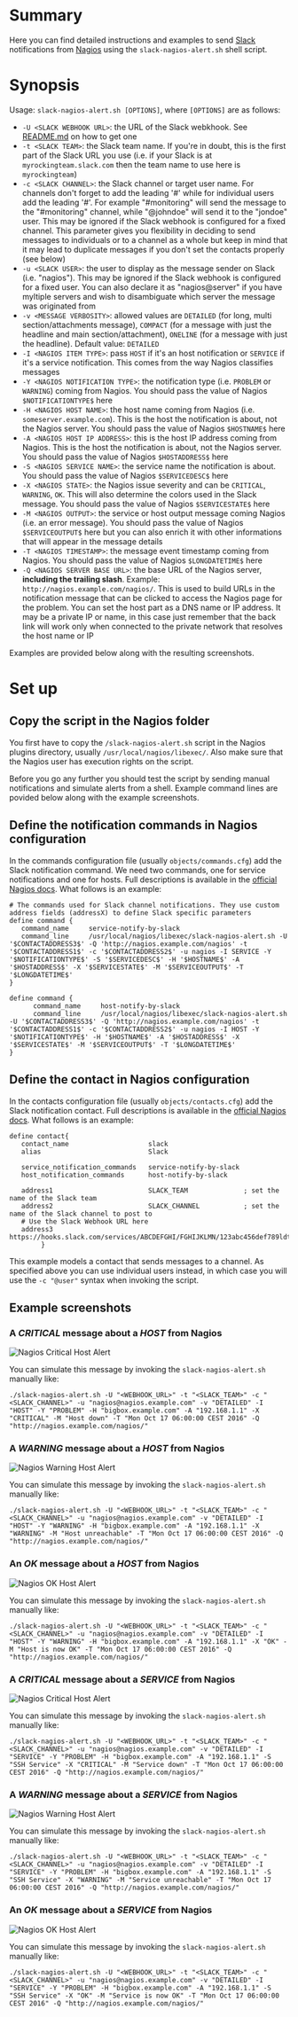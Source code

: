 # Summary
Here you can find detailed instructions and examples to send [Slack](https://slack.com/) notifications from [Nagios](https://www.nagios.org/) using the `slack-nagios-alert.sh` shell script.

# Synopsis
Usage: `slack-nagios-alert.sh [OPTIONS]`, where `[OPTIONS]` are as follows:
* `-U <SLACK WEBHOOK URL>`: the URL of the Slack webkhook. See [README.md](https://github.com/flelli/slack-integrations#set-up-the-slack-webhook) on how to get one
* `-t <SLACK TEAM>`: the Slack team name. If you're in doubt, this is the first part of the Slack URL you use (i.e. if your Slack is at `myrockingteam.slack.com` then the team name to use here is `myrockingteam`)
* `-c <SLACK CHANNEL>`: the Slack channel or target user name. For channels don't forget to add the leading '#' while for individual users add the leading '#'. For example "#monitoring" will send the message to the "#monitoring" channel, while "@johndoe" will send it to the "jondoe" user. This may be ignored if the Slack webhook is configured for a fixed channel. This parameter gives you flexibility in deciding to send messages to individuals or to a channel as a whole but keep in mind that it may lead to duplicate messages if you don't set the contacts properly (see below)
* `-u <SLACK USER>`: the user to display as the message sender on Slack (i.e. "nagios"). This may be ignored if the Slack webhook is configured for a fixed user. You can also declare it as "nagios@server" if you have myltiple servers and wish to disambiguate which server the message was originated from
* `-v <MESSAGE VERBOSITY>`: allowed values are `DETAILED` (for long, multi section/attachments message), `COMPACT` (for a message with just the headline and main section/attachment), `ONELINE` (for a message with just the headline). Default value: `DETAILED`
* `-I <NAGIOS ITEM TYPE>`: pass `HOST` if it's an host notification or `SERVICE` if it's a service notification. This comes from the way Nagios classifies messages
* `-Y <NAGIOS NOTIFICATION TYPE>`: the notification type (i.e. `PROBLEM` or `WARNING`) coming from Nagios. You should pass the value of Nagios `$NOTIFICATIONTYPE$` here
* `-H <NAGIOS HOST NAME>`: the host name coming from Nagios (i.e. `someserver.example.com`). This is the host the notification is about, not the Nagios server. You should pass the value of Nagios `$HOSTNAME$` here
* `-A <NAGIOS HOST IP ADDRESS>`: this is the host IP address coming from Nagios. This is the host the notification is about, not the Nagios server. You should pass the value of Nagios `$HOSTADDRESS$` here
* `-S <NAGIOS SERVICE NAME>`: the service name the notification is about. You should pass the value of Nagios `$SERVICEDESC$` here
* `-X <NAGIOS STATE>`: the Nagios issue severity and can be `CRITICAL`, `WARNING`, `OK`. This will also determine the colors used in the Slack message. You should pass the value of Nagios `$SERVICESTATE$` here
* `-M <NAGIOS OUTPUT>`: the service or host output message coming Nagios (i.e. an error message). You should pass the value of Nagios `$SERVICEOUTPUT$` here but you can also enrich it with other informations that will appear in the message details
* `-T <NAGIOS TIMESTAMP>`: the message event timestamp coming from Nagios. You should pass the value of Nagios `$LONGDATETIME$` here
* `-Q <NAGIOS SERVER BASE URL>`: the base URL of the Nagios server, **including the trailing slash**. Example: `http://nagios.example.com/nagios/`. This is used to build URLs in the notification message that can be clicked to access the Nagios page for the problem. You can set the host part as a DNS name or IP address. It may be a private IP or name, in this case just remember that the back link will work only when connected to the private network that resolves the host name or IP

Examples are provided below along with the resulting screenshots.

# Set up

## Copy the script in the Nagios folder
You first have to copy the `/slack-nagios-alert.sh` script in the Nagios plugins directory, usually `/usr/local/nagios/libexec/`. Also make sure that the Nagios user has execution rights on the script.

Before you go any further you should test the script by sending manual notifications and simulate alerts from a shell. Example command lines are povided below along with the example screenshots.

## Define the notification commands in Nagios configuration
In the commands configuration file (usually `objects/commands.cfg`) add the Slack notification command. We need two commands, one for service notifications and one for hosts. Full descriptions is available in the [official Nagios docs](https://assets.nagios.com/downloads/nagioscore/docs/nagioscore/4/en/objectdefinitions.html#command). What follows is an example:
```
# The commands used for Slack channel notifications. They use custom address fields (addressX) to define Slack specific parameters
define command {
   command_name     service-notify-by-slack
   command_line     /usr/local/nagios/libexec/slack-nagios-alert.sh -U '$CONTACTADDRESS3$' -Q 'http://nagios.example.com/nagios' -t '$CONTACTADDRESS1$' -c '$CONTACTADDRESS2$' -u nagios -I SERVICE -Y '$NOTIFICATIONTYPE$' -S '$SERVICEDESC$' -H '$HOSTNAME$' -A '$HOSTADDRESS$' -X '$SERVICESTATE$' -M '$SERVICEOUTPUT$' -T '$LONGDATETIME$'
}

define command {
      command_name     host-notify-by-slack
      command_line     /usr/local/nagios/libexec/slack-nagios-alert.sh -U '$CONTACTADDRESS3$' -Q 'http://nagios.example.com/nagios' -t '$CONTACTADDRESS1$' -c '$CONTACTADDRESS2$' -u nagios -I HOST -Y '$NOTIFICATIONTYPE$' -H '$HOSTNAME$' -A '$HOSTADDRESS$' -X '$SERVICESTATE$' -M '$SERVICEOUTPUT$' -T '$LONGDATETIME$'
}
```

## Define the contact in Nagios configuration
In the contacts configuration file (usually `objects/contacts.cfg`) add the Slack notification contact. Full descriptions is available in the [official Nagios docs](https://assets.nagios.com/downloads/nagioscore/docs/nagioscore/4/en/objectdefinitions.html#contact). What follows is an example:
```
define contact{
   contact_name                    slack
   alias                           Slack
   
   service_notification_commands   service-notify-by-slack
   host_notification_commands      host-notify-by-slack

   address1                        SLACK_TEAM              ; set the name of the Slack team
   address2                        SLACK_CHANNEL           ; set the name of the Slack channel to post to
   # Use the Slack Webhook URL here
   address3                        https://hooks.slack.com/services/ABCDEFGHI/FGHIJKLMN/123abc456def789ldt645Bgs
        }
```

This example models a contact that sends messages to a channel. As specified above you can use individual users instead, in which case you will use the `-c "@user"` syntax when invoking the script.

## Example screenshots
### A *CRITICAL* message about a *HOST* from Nagios
![Nagios Critical Host Alert](screenshots/nagios-host-critical-example.jpg)

You can simulate this message by invoking the `slack-nagios-alert.sh` manually like:
```
./slack-nagios-alert.sh -U "<WEBHOOK_URL>" -t "<SLACK_TEAM>" -c "<SLACK_CHANNEL>" -u "nagios@nagios.example.com" -v "DETAILED" -I "HOST" -Y "PROBLEM" -H "bigbox.example.com" -A "192.168.1.1" -X "CRITICAL" -M "Host down" -T "Mon Oct 17 06:00:00 CEST 2016" -Q "http://nagios.example.com/nagios/"
```

### A *WARNING* message about a *HOST* from Nagios
![Nagios Warning Host Alert](screenshots/nagios-host-warning-example.jpg)

You can simulate this message by invoking the `slack-nagios-alert.sh` manually like:
```
./slack-nagios-alert.sh -U "<WEBHOOK_URL>" -t "<SLACK_TEAM>" -c "<SLACK_CHANNEL>" -u "nagios@nagios.example.com" -v "DETAILED" -I "HOST" -Y "WARNING" -H "bigbox.example.com" -A "192.168.1.1" -X "WARNING" -M "Host unreachable" -T "Mon Oct 17 06:00:00 CEST 2016" -Q "http://nagios.example.com/nagios/"
```

### An *OK* message about a *HOST* from Nagios
![Nagios OK Host Alert](screenshots/nagios-host-ok-example.jpg)

You can simulate this message by invoking the `slack-nagios-alert.sh` manually like:
```
./slack-nagios-alert.sh -U "<WEBHOOK_URL>" -t "<SLACK_TEAM>" -c "<SLACK_CHANNEL>" -u "nagios@nagios.example.com" -v "DETAILED" -I "HOST" -Y "WARNING" -H "bigbox.example.com" -A "192.168.1.1" -X "OK" -M "Host is now OK" -T "Mon Oct 17 06:00:00 CEST 2016" -Q "http://nagios.example.com/nagios/"
```

### A *CRITICAL* message about a *SERVICE* from Nagios
![Nagios Critical Host Alert](screenshots/nagios-service-critical-example.jpg)

You can simulate this message by invoking the `slack-nagios-alert.sh` manually like:
```
./slack-nagios-alert.sh -U "<WEBHOOK_URL>" -t "<SLACK_TEAM>" -c "<SLACK_CHANNEL>" -u "nagios@nagios.example.com" -v "DETAILED" -I "SERVICE" -Y "PROBLEM" -H "bigbox.example.com" -A "192.168.1.1" -S "SSH Service" -X "CRITICAL" -M "Service down" -T "Mon Oct 17 06:00:00 CEST 2016" -Q "http://nagios.example.com/nagios/"
```

### A *WARNING* message about a *SERVICE* from Nagios
![Nagios Warning Host Alert](screenshots/nagios-service-warning-example.jpg)

You can simulate this message by invoking the `slack-nagios-alert.sh` manually like:
```
./slack-nagios-alert.sh -U "<WEBHOOK_URL>" -t "<SLACK_TEAM>" -c "<SLACK_CHANNEL>" -u "nagios@nagios.example.com" -v "DETAILED" -I "SERVICE" -Y "PROBLEM" -H "bigbox.example.com" -A "192.168.1.1" -S "SSH Service" -X "WARNING" -M "Service unreachable" -T "Mon Oct 17 06:00:00 CEST 2016" -Q "http://nagios.example.com/nagios/"
```

### An *OK* message about a *SERVICE* from Nagios
![Nagios OK Host Alert](screenshots/nagios-service-ok-example.jpg)

You can simulate this message by invoking the `slack-nagios-alert.sh` manually like:
```
./slack-nagios-alert.sh -U "<WEBHOOK_URL>" -t "<SLACK_TEAM>" -c "<SLACK_CHANNEL>" -u "nagios@nagios.example.com" -v "DETAILED" -I "SERVICE" -Y "PROBLEM" -H "bigbox.example.com" -A "192.168.1.1" -S "SSH Service" -X "OK" -M "Service is now OK" -T "Mon Oct 17 06:00:00 CEST 2016" -Q "http://nagios.example.com/nagios/"
```
